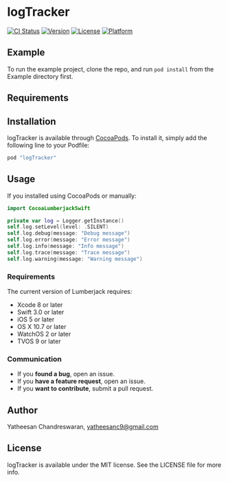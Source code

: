 # logTracker

[![CI Status](http://img.shields.io/travis/Yatheesan/logTracker.svg?style=flat)](https://travis-ci.org/Yatheesan/logTracker)
[![Version](https://img.shields.io/cocoapods/v/logTracker.svg?style=flat)](http://cocoapods.org/pods/logTracker)
[![License](https://img.shields.io/cocoapods/l/logTracker.svg?style=flat)](http://cocoapods.org/pods/logTracker)
[![Platform](https://img.shields.io/cocoapods/p/logTracker.svg?style=flat)](http://cocoapods.org/pods/logTracker)

## Example

To run the example project, clone the repo, and run `pod install` from the Example directory first.

## Requirements

## Installation

logTracker is available through [CocoaPods](http://cocoapods.org). To install
it, simply add the following line to your Podfile:

```ruby
pod "logTracker"
```

## Usage

If you installed using CocoaPods or manually:

```swift
import CocoaLumberjackSwift
```
```swift
private var log = Logger.getInstance()
self.log.setLevel(level: .SILENT)
self.log.debug(message: "Debug message")
self.log.error(message: "Error message")
self.log.info(message: "Info message")
self.log.trace(message: "Trace message")
self.log.warning(message: "Warning message")
```
### Requirements 

The current version of Lumberjack requires:
- Xcode 8 or later
- Swift 3.0 or later
- iOS 5 or later
- OS X 10.7 or later
- WatchOS 2 or later
- TVOS 9 or later

### Communication

- If you **found a bug**, open an issue.
- If you **have a feature request**, open an issue.
- If you **want to contribute**, submit a pull request.

## Author

Yatheesan Chandreswaran, yatheesanc9@gmail.com

## License

logTracker is available under the MIT license. See the LICENSE file for more info.
